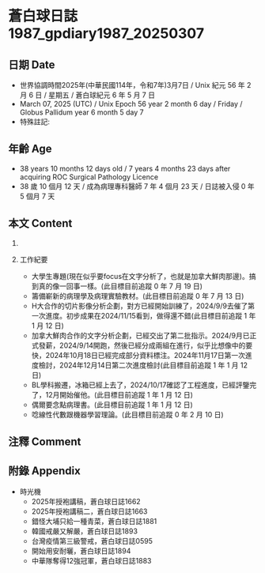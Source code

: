 [_metadata_:encoding]: - "utf-8"
[_metadata_:language]: - "zh-Hant-TW"
[_metadata_:fileformat]: - "markdown"
[_metadata_:MIME_type]: - "text/plain"
[_metadata_:markdown_version]: - "commonmark version 0.30"
[_metadata_:markdown_spec]: - "https://spec.commonmark.org/0.30/"

# 蒼白球日誌1987_gpdiary1987_20250307 #

## 日期 Date ##

* 世界協調時間2025年(中華民國114年，令和7年)3月7日 / Unix 紀元 56 年 2 月 6 日 / 星期五 / 蒼白球紀元 6 年 5 月 7 日
* March 07, 2025 (UTC) / Unix Epoch 56 year 2 month 6 day / Friday / Globus Pallidum year 6 month 5 day 7
* 特殊註記:

## 年齡 Age ##

* 38 years 10 months 12 days old / 7 years 4 months 23 days after acquiring ROC Surgical Pathology Licence
* 38 歲 10 個月 12 天 / 成為病理專科醫師 7 年 4 個月 23 天 / 日誌被入侵 0 年 5 個月 7 天

## 本文 Content ##

1. 

2. 工作紀要

    - 大學生專題(現在似乎要focus在文字分析了，也就是加拿大鮮肉那邊)。搞到真的像一回事一樣。(此目標目前追蹤 0 年 7 月 19 日)
    - 籌備嶄新的病理學及病理實驗教材。(此目標目前追蹤 0 年 7 月 13 日)
    - H大合作的切片影像分析企劃，對方已經開始訓練了，2024/9/9去催了第一次進度。初步成果在2024/11/15看到，做得還不錯(此目標目前追蹤 1 年 1 月 12 日)
    - 加拿大鮮肉合作的文字分析企劃，已經交出了第二批指示。2024/9月已正式發薪，2024/9/14開跑，然後已經分成兩組在進行，似乎比想像中的要快，2024年10月18日已經完成部分資料標注。2024年11月17日第一次進度檢討，2024年12月14日第二次進度檢討(此目標目前追蹤 1 年 1 月 12 日)
    - BL學科搬遷，冰箱已經上去了，2024/10/17確認了工程進度，已經評鑒完了，12月開始催他。(此目標目前追蹤 1 年 1 月 12 日)
    - 偶爾要念點病理書。(此目標目前追蹤 1 年 1 月 12 日)
    - 唸線性代數跟機器學習理論。(此目標目前追蹤 0 年 2 月 10 日)

## 注釋 Comment ##


## 附錄 Appendix ##

* 時光機
    - 2025年授袍講稿，蒼白球日誌1662
    - 2025年授袍講稿二，蒼白球日誌1663
    - 錯怪大埔只給一種青菜，蒼白球日誌1881
    - 韓國戒嚴又解嚴，蒼白球日誌1893
    - 台灣疫情第三級警戒，蒼白球日誌0595
    - 開始用安耐曬，蒼白球日誌1894
    - 中華隊奪得12強冠軍，蒼白球日誌1883
